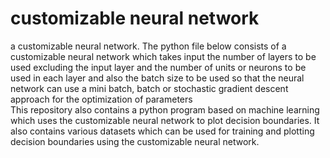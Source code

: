 # customizable neural network
a customizable neural network.
The python file below consists of a customizable neural network which takes input the number of layers to be used excluding the input  layer and the number of units or neurons  to be used in each layer  and also the batch size to be used so that the neural network can use a mini batch, batch or stochastic gradient descent approach  for the optimization of parameters     
This repository also contains a python program based on machine learning which uses the customizable neural network to plot decision boundaries.
It also contains various datasets which can be used for training and plotting decision boundaries using the customizable neural network.
